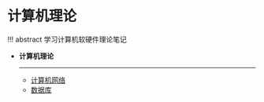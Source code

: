 # 计算机理论


!!! abstract 
    学习计算机软硬件理论笔记


<div class="grid cards" markdown>

-   **计算机理论**

    ---
    - [计算机网络](计算机网络/index.md)
    - [数据库](数据库/index.md)
</div>